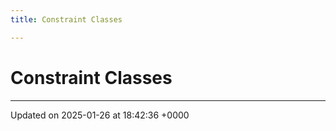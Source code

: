 ```yaml
---
title: Constraint Classes

---
```


# Constraint Classes








-------------------------------

Updated on 2025-01-26 at 18:42:36 +0000